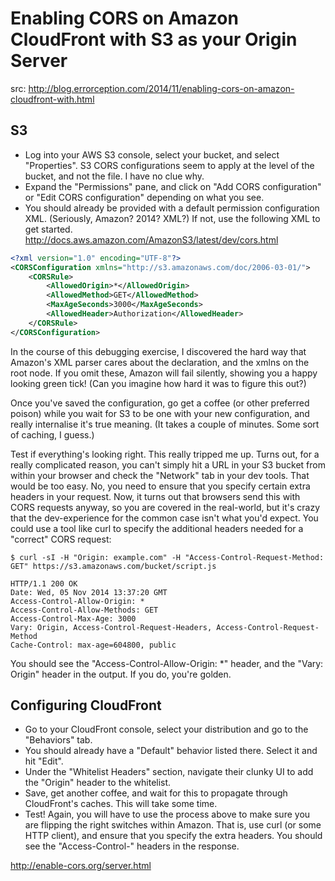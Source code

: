 # Enabling CORS on Amazon CloudFront with S3 as your Origin Server 

src: http://blog.errorception.com/2014/11/enabling-cors-on-amazon-cloudfront-with.html

## S3

- Log into your AWS S3 console, select your bucket, and select "Properties". S3 CORS configurations seem to apply at the level of the bucket, and not the file. I have no clue why. 
- Expand the "Permissions" pane, and click on "Add CORS configuration" or "Edit CORS configuration" depending on what you see. 
- You should already be provided with a default permission configuration XML. (Seriously, Amazon? 2014? XML?) If not, use the following XML to get started. http://docs.aws.amazon.com/AmazonS3/latest/dev/cors.html

```xml
<?xml version="1.0" encoding="UTF-8"?>
<CORSConfiguration xmlns="http://s3.amazonaws.com/doc/2006-03-01/">
    <CORSRule>
        <AllowedOrigin>*</AllowedOrigin>
        <AllowedMethod>GET</AllowedMethod>
        <MaxAgeSeconds>3000</MaxAgeSeconds>
        <AllowedHeader>Authorization</AllowedHeader>
    </CORSRule>
</CORSConfiguration>
```

In the course of this debugging exercise, I discovered the hard way that Amazon's XML parser cares about the <?xml ?> declaration, and the xmlns on the root node. If you omit these, Amazon will fail silently, showing you a happy looking green tick! (Can you imagine how hard it was to figure this out?)

Once you've saved the configuration, go get a coffee (or other preferred poison) while you wait for S3 to be one with your new configuration, and really internalise it's true meaning. (It takes a couple of minutes. Some sort of caching, I guess.) 

Test if everything's looking right. This really tripped me up. Turns out, for a really complicated reason, you can't simply hit a URL in your S3 bucket from within your browser and check the "Network" tab in your dev tools. That would be too easy. No, you need to ensure that you specify certain extra headers in your request. Now, it turns out that browsers send this with CORS requests anyway, so you are covered in the real-world, but it's crazy that the dev-experience for the common case isn't what you'd expect. You could use a tool like curl to specify the additional headers needed for a "correct" CORS request: 

```
$ curl -sI -H "Origin: example.com" -H "Access-Control-Request-Method: GET" https://s3.amazonaws.com/bucket/script.js

HTTP/1.1 200 OK
Date: Wed, 05 Nov 2014 13:37:20 GMT
Access-Control-Allow-Origin: *
Access-Control-Allow-Methods: GET
Access-Control-Max-Age: 3000
Vary: Origin, Access-Control-Request-Headers, Access-Control-Request-Method
Cache-Control: max-age=604800, public
```

You should see the "Access-Control-Allow-Origin: *" header, and the "Vary: Origin" header in the output. If you do, you're golden. 


## Configuring CloudFront

- Go to your CloudFront console, select your distribution and go to the "Behaviors" tab. 
- You should already have a "Default" behavior listed there. Select it and hit "Edit". 
- Under the "Whitelist Headers" section, navigate their clunky UI to add the "Origin" header to the whitelist. 
- Save, get another coffee, and wait for this to propagate through CloudFront's caches. This will take some time. 
- Test! Again, you will have to use the process above to make sure you are flipping the right switches within Amazon. That is, use curl (or some HTTP client), and ensure that you specify the extra headers. You should see the "Access-Control-" headers in the response. 

http://enable-cors.org/server.html
